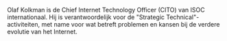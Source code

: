 Olaf Kolkman is de Chief Internet Technology Officer (CITO) van ISOC
internationaal. Hij is verantwoordelijk voor de
"Strategic Technical"-activiteiten, met name voor wat betreft problemen en
kansen bij de verdere evolutie van het Internet.
